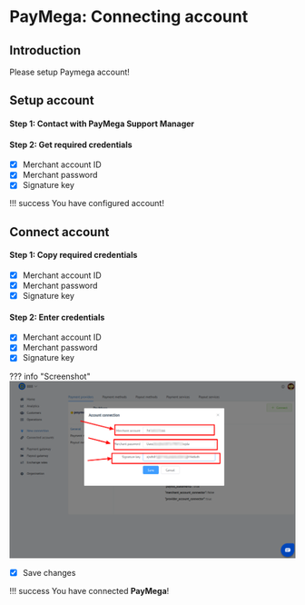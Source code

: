 # PayMega: Connecting account

## Introduction

Please setup Paymega  account!

## Setup account

#### Step 1: Contact with PayMega Support Manager

#### Step 2: Get required credentials

- [x]  Merchant account ID
- [x]  Merchant password
- [x]  Signature key

!!! success
    You have configured account!
    
## Connect account

#### Step 1: Copy required credentials

- [x]  Merchant account ID
- [x]  Merchant password
- [x]  Signature key

#### Step 2: Enter credentials

- [x]  Merchant account ID
- [x]  Merchant password
- [x]  Signature key

??? info "Screenshot"
    [![Step 2](images/paymega-step_connect.png)](images/paymega-step_connect.png)
    
- [x] Save changes

!!! success
    You have connected **PayMega**!